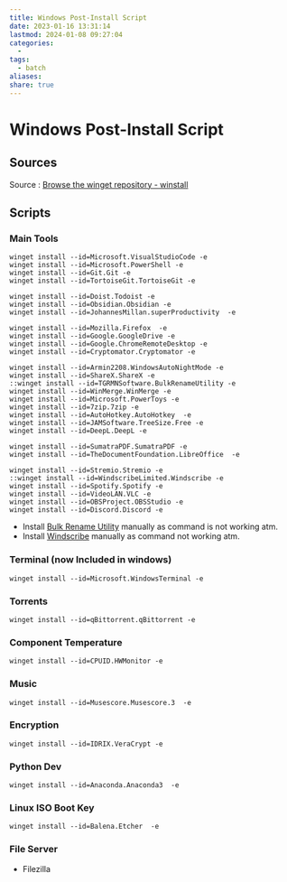 ```yaml
---
title: Windows Post-Install Script
date: 2023-01-16 13:31:14
lastmod: 2024-01-08 09:27:04
categories:
  - 
tags:
  - batch
aliases: 
share: true
---
```


# Windows Post-Install Script

## Sources

Source : [Browse the winget repository - winstall](https://winstall.app/)

## Scripts

### Main Tools

```
winget install --id=Microsoft.VisualStudioCode -e
winget install --id=Microsoft.PowerShell -e
winget install --id=Git.Git -e
winget install --id=TortoiseGit.TortoiseGit -e

winget install --id=Doist.Todoist -e
winget install --id=Obsidian.Obsidian -e
winget install --id=JohannesMillan.superProductivity  -e

winget install --id=Mozilla.Firefox  -e
winget install --id=Google.GoogleDrive -e
winget install --id=Google.ChromeRemoteDesktop -e
winget install --id=Cryptomator.Cryptomator -e

winget install --id=Armin2208.WindowsAutoNightMode -e
winget install --id=ShareX.ShareX -e
::winget install --id=TGRMNSoftware.BulkRenameUtility -e
winget install --id=WinMerge.WinMerge -e
winget install --id=Microsoft.PowerToys -e
winget install --id=7zip.7zip -e
winget install --id=AutoHotkey.AutoHotkey  -e
winget install --id=JAMSoftware.TreeSize.Free -e
winget install --id=DeepL.DeepL -e

winget install --id=SumatraPDF.SumatraPDF -e
winget install --id=TheDocumentFoundation.LibreOffice  -e

winget install --id=Stremio.Stremio -e
::winget install --id=WindscribeLimited.Windscribe -e
winget install --id=Spotify.Spotify -e
winget install --id=VideoLAN.VLC -e
winget install --id=OBSProject.OBSStudio -e
winget install --id=Discord.Discord -e
```

- Install [Bulk Rename Utility](https://www.bulkrenameutility.co.uk/Download.php) manually as command is not working atm.
- Install [Windscribe](https://windscribe.com/download) manually as command not working atm.

### Terminal (now Included in windows)

```
winget install --id=Microsoft.WindowsTerminal -e
```

### Torrents

```
winget install --id=qBittorrent.qBittorrent -e
```

### Component Temperature

```
winget install --id=CPUID.HWMonitor -e
```

### Music

```
winget install --id=Musescore.Musescore.3  -e
```

### Encryption

```
winget install --id=IDRIX.VeraCrypt -e
```

### Python Dev

```
winget install --id=Anaconda.Anaconda3  -e
```

### Linux ISO Boot Key

```
winget install --id=Balena.Etcher  -e
```

### File Server

- Filezilla
